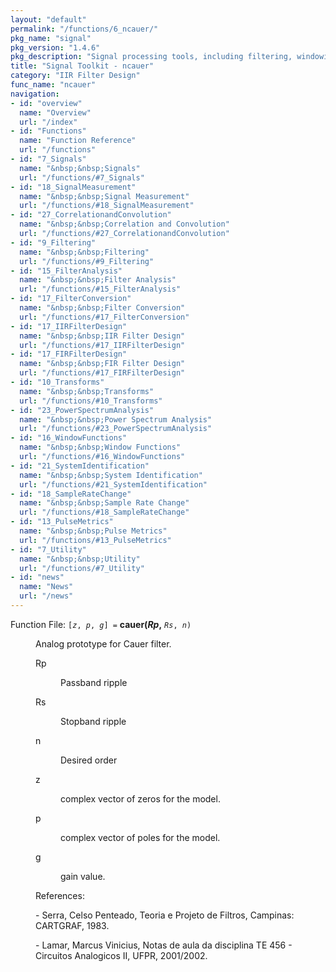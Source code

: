 ```yaml
---
layout: "default"
permalink: "/functions/6_ncauer/"
pkg_name: "signal"
pkg_version: "1.4.6"
pkg_description: "Signal processing tools, including filtering, windowing and display functions."
title: "Signal Toolkit - ncauer"
category: "IIR Filter Design"
func_name: "ncauer"
navigation:
- id: "overview"
  name: "Overview"
  url: "/index"
- id: "Functions"
  name: "Function Reference"
  url: "/functions"
- id: "7_Signals"
  name: "&nbsp;&nbsp;Signals"
  url: "/functions/#7_Signals"
- id: "18_SignalMeasurement"
  name: "&nbsp;&nbsp;Signal Measurement"
  url: "/functions/#18_SignalMeasurement"
- id: "27_CorrelationandConvolution"
  name: "&nbsp;&nbsp;Correlation and Convolution"
  url: "/functions/#27_CorrelationandConvolution"
- id: "9_Filtering"
  name: "&nbsp;&nbsp;Filtering"
  url: "/functions/#9_Filtering"
- id: "15_FilterAnalysis"
  name: "&nbsp;&nbsp;Filter Analysis"
  url: "/functions/#15_FilterAnalysis"
- id: "17_FilterConversion"
  name: "&nbsp;&nbsp;Filter Conversion"
  url: "/functions/#17_FilterConversion"
- id: "17_IIRFilterDesign"
  name: "&nbsp;&nbsp;IIR Filter Design"
  url: "/functions/#17_IIRFilterDesign"
- id: "17_FIRFilterDesign"
  name: "&nbsp;&nbsp;FIR Filter Design"
  url: "/functions/#17_FIRFilterDesign"
- id: "10_Transforms"
  name: "&nbsp;&nbsp;Transforms"
  url: "/functions/#10_Transforms"
- id: "23_PowerSpectrumAnalysis"
  name: "&nbsp;&nbsp;Power Spectrum Analysis"
  url: "/functions/#23_PowerSpectrumAnalysis"
- id: "16_WindowFunctions"
  name: "&nbsp;&nbsp;Window Functions"
  url: "/functions/#16_WindowFunctions"
- id: "21_SystemIdentification"
  name: "&nbsp;&nbsp;System Identification"
  url: "/functions/#21_SystemIdentification"
- id: "18_SampleRateChange"
  name: "&nbsp;&nbsp;Sample Rate Change"
  url: "/functions/#18_SampleRateChange"
- id: "13_PulseMetrics"
  name: "&nbsp;&nbsp;Pulse Metrics"
  url: "/functions/#13_PulseMetrics"
- id: "7_Utility"
  name: "&nbsp;&nbsp;Utility"
  url: "/functions/#7_Utility"
- id: "news"
  name: "News"
  url: "/news"
---
```

<dl class="first-deftypefn">
<dt class="deftypefn" id="index-cauer_0028Rp_002c"><span class="category-def">Function File: </span><span><code class="def-type">[<var class="var">z</var>, <var class="var">p</var>, <var class="var">g</var>] =</code> <strong class="def-name">cauer(<var class="var">Rp</var>,</strong> <code class="def-code-arguments"><var class="var">Rs</var>, <var class="var">n</var>)</code><a class="copiable-link" href="#index-cauer_0028Rp_002c"></a></span></dt>
<dd><p>Analog prototype for Cauer filter.
</p>
<dl class="table">
<dt>Rp</dt>
<dd><p>Passband ripple
 </p></dd>
<dt>Rs</dt>
<dd><p>Stopband ripple
 </p></dd>
<dt>n</dt>
<dd><p>Desired order
 </p></dd>
<dt>z</dt>
<dd><p>complex vector of zeros for the model.
 </p></dd>
<dt>p</dt>
<dd><p>complex vector of poles for the model.
 </p></dd>
<dt>g</dt>
<dd><p>gain value.
 </p></dd>
</dl>

<p>References:
</p>
<p>- Serra, Celso Penteado, Teoria e Projeto de Filtros, Campinas: CARTGRAF,
   1983.
</p>
<p>- Lamar, Marcus Vinicius, Notas de aula da disciplina TE 456 - Circuitos
   Analogicos II, UFPR, 2001/2002.
 </p></dd></dl>
